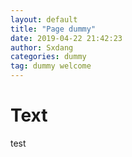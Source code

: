 ```yaml
---
layout: default
title: "Page dummy"
date: 2019-04-22 21:42:23
author: Sxdang
categories: dummy
tag: dummy welcome
---
```

# Text

test
